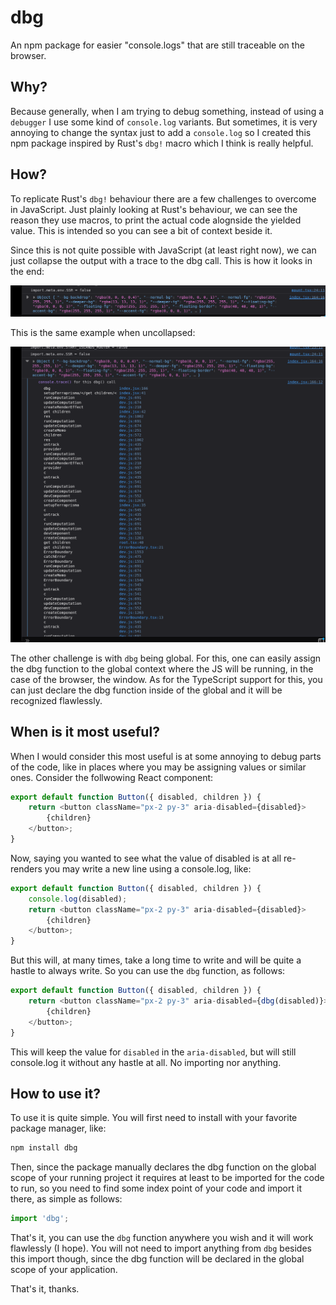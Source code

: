 # dbg

An npm package for easier "console.logs" that are still traceable on the browser.

## Why?

Because generally, when I am trying to debug something, instead of using a `debugger`
I use some kind of `console.log` variants. But sometimes, it is very annoying
to change the syntax just to add a `console.log` so I created this npm package inspired
by Rust's `dbg!` macro which I think is really helpful.

## How?

To replicate Rust's `dbg!` behaviour there are a few challenges to overcome in JavaScript.
Just plainly looking at Rust's behaviour, we can see the reason they use macros,
to print the actual code alognside the yielded value. This is intended so you can see a bit of
context beside it. 

Since this is not quite possible with JavaScript (at least right now), we can just collapse the 
output with a trace to the dbg call. This is how it looks in the end:

<img src="./collapsed example on the browser.png" alt="collapsed example on the browser">

This is the same example when uncollapsed:

<img src="./full example on the browser.png" alt="uncollapsed example on the browser">

The other challenge is with `dbg` being global. For this, one can easily assign the 
dbg function to the global context where the JS will be running, in the case of the browser,
the window. As for the TypeScript support for this, you can just declare the dbg function inside 
of the global and it will be recognized flawlessly.

## When is it most useful?

When I would consider this most useful is at some annoying to debug parts of the code,
like in places where you may be assigning values or similar ones. Consider the follwowing React component:

```javascript
export default function Button({ disabled, children }) {
    return <button className="px-2 py-3" aria-disabled={disabled}>
        {children}
    </button>;
}
```

Now, saying you wanted to see what the value of disabled is at all re-renders you may write a new line
using a console.log, like:

```javascript
export default function Button({ disabled, children }) {
    console.log(disabled);
    return <button className="px-2 py-3" aria-disabled={disabled}>
        {children}
    </button>;
}
```

But this will, at many times, take a long time to write and will be quite a hastle to always write.
So you can use the `dbg` function, as follows:

```javascript
export default function Button({ disabled, children }) {
    return <button className="px-2 py-3" aria-disabled={dbg(disabled)}>
        {children}
    </button>;
}
```

This will keep the value for `disabled` in the `aria-disabled`, but will still console.log it
without any hastle at all. No importing nor anything.

## How to use it?

To use it is quite simple. You will first need to install with your favorite package manager, like:

```bash
npm install dbg
```

Then, since the package manually declares the dbg function on the global scope of your running project
it requires at least to be imported for the code to run, so you need to find some index point of your code
and import it there, as simple as follows:

```javascript
import 'dbg';
```

That's it, you can use the `dbg` function anywhere you wish and it will work flawlessly (I hope).
You will not need to import anything from `dbg` besides this import though, since the dbg function
will be declared in the global scope of your application.

That's it, thanks.
